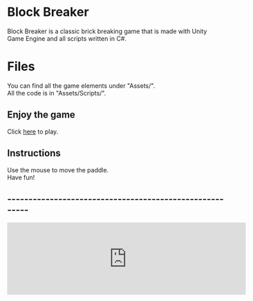 #  Block Breaker
 Block Breaker is a classic brick breaking game that is made with Unity Game Engine and all scripts written in C#.
 
# Files
You can find all the game elements under "Assets/".  
All the code is in "Assets/Scripts/".



## Enjoy the game

Click [here](https://itch.io/embed-upload/2808553?color=333333)  to play.

## Instructions

Use the mouse to move the paddle.   
Have fun!

## --------------------------------------------------------

<iframe frameborder="0" src="https://itch.io/embed/781199" width="552" height="167"><a href="https://arikberen.itch.io/block-breaker">Block Breaker by ArikBeren</a></iframe>
